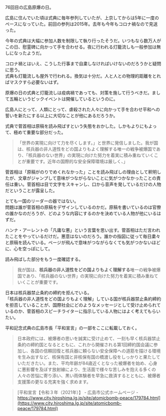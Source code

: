 76回目の広島原爆の日。

広島に住んでいた頃は式典に毎年参列していたが、上京してからは5年に一度のペースになっていた。前回の参列は2015年。去年も今年もコロナ禍なので見送った。

今年の式典は大幅に参加人数を制限して執り行ったそうだ。いつもなら数万人がこの日、慰霊碑に向かって手を合わせる。夜に行われる灯籠流しも一般参加は無しになったようだ。  

コロナ禍とはいえ、こうした行事まで自粛しなければいけないのだろうかと疑問に思う。  
式典も灯籠流しも屋外で行われる。換気は十分だ。人と人との物理的距離をとればマスクすら必要ないはず。

原爆の日の式典と灯籠流しは疫病禍であっても、対策を施して行うべきだ。まして五輪というビックイベントは開催しているというのに。

広島人にとって、人類にとって、虐殺された人々に向かって手を合わせ平和への誓いを新たにする以上に大切なことが他にあるだろうか。

式典で菅首相は原稿を読み飛ばすという失態をおかした。しかもよりにもよって、極めて重要な部分だった。

> 「世界の実現に向けて力を尽くします。」と世界に発信しました。我が国は、核兵器の非人道性をどの国よりもよく理解する唯一の戦争被爆国であり、「核兵器のない世界」の実現に向けた努力を着実に積み重ねていくことが重要です。近年の国際的な安全保障環境は厳しく、」

菅首相は「原稿がのりでめくれなかった」ことを読み飛ばしの理由として釈明したが、文章がジャンプして意味がつながらないことに気がつかなかったことの責任は重い。菅首相は目で文字をスキャンし、口から音声を発しているだけの人物だということが露呈した。

とても一国のリーダーの器ではない。  
問題は誰が菅首相の原稿をデザインしているのかだ。原稿を書いているのは官僚の誰かなのだろうが、どのような内容にするのかを決めている人物が他にいるはずだ。

ハンナ・アーレントの「凡庸な悪」という言葉を思い出す。菅首相はただ言われたことをやっているだけだ。悪意はないのだろう。誰かの指図に従って毎日粛々と原稿を読んでいる。ページが飛んで意味がつながらなくても気がつかないほどに、心を空っぽにして。

読み飛ばした部分をもう一度確認する。

> 我が国は、**核兵器の非人道性をどの国よりもよく理解する**唯一の戦争被爆国であり、「核兵器のない世界」の実現に向けた努力を着実に積み重ねていくことが重要です。

日本は核兵器禁止条約の締約を拒んでいる。  
「核兵器の非人道性をどの国よりもよく理解」している国が核兵器禁止条約締約を拒否していることが、国際社会にどのようなメッセージとして受け止められているのか、菅首相のスピーチライターに指示している人物にはよく考えてもらいたい。

平和記念式典の広島市長「平和宣言」の一部をここに転載しておく。

> 日本政府には、被爆者の思いを誠実に受け止めて、一刻も早く核兵器禁止条約の締約国となるとともに、これから開催される第1回締約国会議に参加し、各国の信頼回復と核兵器に頼らない安全保障への道筋を描ける環境を生み出すなど、核保有国と非核保有国の橋渡し役をしっかりと果たしていただきたい。また、平均年齢が84歳近くとなった被爆者を始め、心身に悪影響を及ぼす放射線により、生活面で様々な苦しみを抱える多くの人々の苦悩に寄り添い、黒い雨体験者を早急に救済するとともに、被爆者支援策の更なる充実を強く求めます。

> [平和宣言【令和３年（2021年）】 - 広島市公式ホームページ - https://www.city.hiroshima.lg.jp/site/atomicbomb-peace/179784.html](https://www.city.hiroshima.lg.jp/site/atomicbomb-peace/179784.html)

